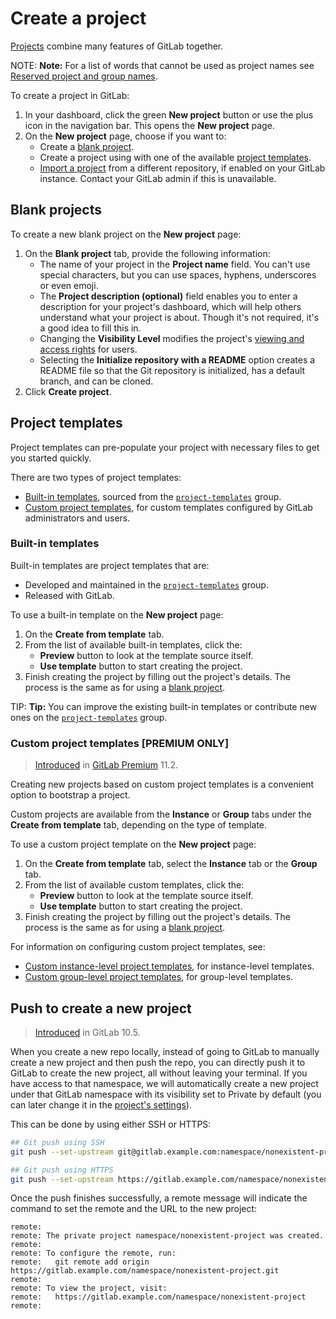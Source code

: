 # Create a project

[Projects](../user/project/index.md) combine many features of GitLab together.

NOTE: **Note:**
For a list of words that cannot be used as project names see
[Reserved project and group names](../user/reserved_names.md).

To create a project in GitLab:

1. In your dashboard, click the green **New project** button or use the plus
   icon in the navigation bar. This opens the **New project** page.
1. On the **New project** page, choose if you want to:
   - Create a [blank project](#blank-projects).
   - Create a project using with one of the available [project templates](#project-templates).
   - [Import a project](../user/project/import/index.md) from a different repository,
     if enabled on your GitLab instance. Contact your GitLab admin if this
     is unavailable.

## Blank projects

To create a new blank project on the **New project** page:

1. On the **Blank project** tab, provide the following information:
    - The name of your project in the **Project name** field. You can't use
      special characters, but you can use spaces, hyphens, underscores or even
      emoji.
    - The **Project description (optional)** field enables you to enter a
      description for your project's dashboard, which will help others
      understand what your project is about. Though it's not required, it's a good
      idea to fill this in.
    - Changing the **Visibility Level** modifies the project's
      [viewing and access rights](../public_access/public_access.md) for users.
    - Selecting the **Initialize repository with a README** option creates a
      README file so that the Git repository is initialized, has a default branch, and
      can be cloned.
1. Click **Create project**.

## Project templates

Project templates can pre-populate your project with necessary files to get you started quickly.

There are two types of project templates:

- [Built-in templates](#builtin-templates), sourced from the [`project-templates`](https://gitlab.com/gitlab-org/project-templates) group.
- [Custom project templates](#custom-project-templates-premium-only), for custom templates configured by GitLab administrators and users.

### Built-in templates

Built-in templates are project templates that are:

- Developed and maintained in the
  [`project-templates`](https://gitlab.com/gitlab-org/project-templates) group.
- Released with GitLab.

To use a built-in template on the **New project** page:

1. On the **Create from template** tab.
1. From the list of available built-in templates, click the:
    - **Preview** button to look at the template source itself.
    - **Use template** button to start creating the project.
1. Finish creating the project by filling out the project's details. The process is the same as for
   using a [blank project](#blank-projects).

TIP: **Tip:**
You can improve the existing built-in templates or contribute new ones on the
[`project-templates`](https://gitlab.com/gitlab-org/project-templates) group.

### Custom project templates **[PREMIUM ONLY]**

> [Introduced](https://gitlab.com/gitlab-org/gitlab-ee/issues/6860) in
[GitLab Premium](https://about.gitlab.com/pricing) 11.2.

Creating new projects based on custom project templates is a convenient option to bootstrap a project.

Custom projects are available from the **Instance** or **Group** tabs under the **Create from template** tab,
depending on the type of template.

To use a custom project template on the **New project** page:

1. On the **Create from template** tab, select the **Instance** tab or the **Group** tab.
1. From the list of available custom templates, click the:
    - **Preview** button to look at the template source itself.
    - **Use template** button to start creating the project.
1. Finish creating the project by filling out the project's details. The process is the same as for
   using a [blank project](#blank-projects).

For information on configuring custom project templates, see:

- [Custom instance-level project templates](../user/admin_area/custom_project_templates.md), for instance-level templates.
- [Custom group-level project templates](../user/group/custom_project_templates.md), for group-level templates.

## Push to create a new project

> [Introduced](https://gitlab.com/gitlab-org/gitlab-ce/issues/26388) in GitLab 10.5.

When you create a new repo locally, instead of going to GitLab to manually
create a new project and then push the repo, you can directly push it to
GitLab to create the new project, all without leaving your terminal. If you have access to that
namespace, we will automatically create a new project under that GitLab namespace with its
visibility set to Private by default (you can later change it in the [project's settings](../public_access/public_access.md#how-to-change-project-visibility)).

This can be done by using either SSH or HTTPS:

```sh
## Git push using SSH
git push --set-upstream git@gitlab.example.com:namespace/nonexistent-project.git master

## Git push using HTTPS
git push --set-upstream https://gitlab.example.com/namespace/nonexistent-project.git master
```

Once the push finishes successfully, a remote message will indicate
the command to set the remote and the URL to the new project:

```text
remote:
remote: The private project namespace/nonexistent-project was created.
remote:
remote: To configure the remote, run:
remote:   git remote add origin https://gitlab.example.com/namespace/nonexistent-project.git
remote:
remote: To view the project, visit:
remote:   https://gitlab.example.com/namespace/nonexistent-project
remote:
```
